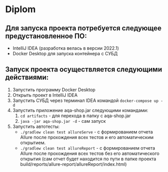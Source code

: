 # Diplom
## Для запуска проекта потребуется следующее предустановленное ПО:
* IntelliJ IDEA (разработка велась в версии 2022.1)
* Docker Desktop для запуска контейнера с СУБД
## Запуск проекта осуществляется следующими действиями:
1. Запустить программу Docker Desktop
1. Открыть проект в IntelliJ IDEA
1. Запустить СУБД через терминал IDEA командой ```docker-compose up -d```
1. Запустить приложение aqa-shop.jar следующими командами:
    1. ```cd artifacts``` - для перехода в папку с aqa-shop.jar
    1. ```java -jar aqa-shop.jar -d``` - сам запуск
1. Запустить автотесты:
    * ```./gradlew clean test allureServe``` - с формированием отчета Allure после прохождения всех тестов и его автоматическим открытием.
    * ```./gradlew clean test allureReport``` - с формированием отчета Allure после прохождения всех тестов без его автоматического открытия (сам отчет будет находится по пути в папке проекта build/reports/allure-report/allureReport/index.html)
  
